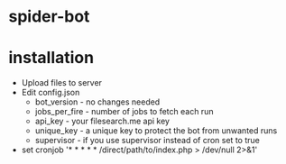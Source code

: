 # spider-bot

# installation
- Upload files to server
- Edit config.json
  - bot_version - no changes needed
  - jobs_per_fire - number of jobs to fetch each run
  - api_key - your filesearch.me api key
  - unique_key - a unique key to protect the bot from unwanted runs
  - supervisor - if you use supervisor instead of cron set to true
- set cronjob '* * * * * /direct/path/to/index.php  > /dev/null 2>&1'
